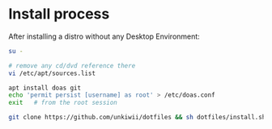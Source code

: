 # Install process

After installing a distro without any Desktop Environment:
```sh
su -

# remove any cd/dvd reference there
vi /etc/apt/sources.list

apt install doas git
echo 'permit persist [username] as root' > /etc/doas.conf
exit   # from the root session

git clone https://github.com/unkiwii/dotfiles && sh dotfiles/install.sh
```
